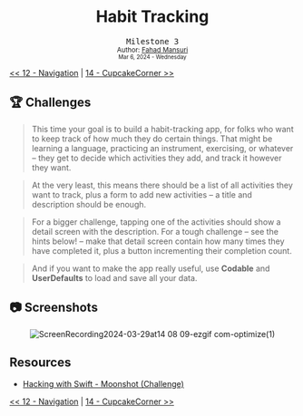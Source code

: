 <div align="center">
  <h1>Habit Tracking</h1>
  <samp>Milestone 3</samp>
  <br/>

  <sub>
    Author: <a href="https://github.com/ItsLuciferBC" target="_blank">Fahad Mansuri</a>
    <br>
    <small>Mar 6, 2024 - Wednesday</small>

  </sub>
</div>

[<< 12 - Navigation](../12%20-%20Navigation/) | [14 - CupcakeCorner >>](../14%20-%20CupcakeCorner/)

## 🏆 Challenges

> This time your goal is to build a habit-tracking app, for folks who want to keep track of how much they do certain things. That might be learning a language, practicing an instrument, exercising, or whatever – they get to decide which activities they add, and track it however they want.

> At the very least, this means there should be a list of all activities they want to track, plus a form to add new activities – a title and description should be enough.

> For a bigger challenge, tapping one of the activities should show a detail screen with the description. For a tough challenge – see the hints below! – make that detail screen contain how many times they have completed it, plus a button incrementing their completion count.

> And if you want to make the app really useful, use **Codable** and **UserDefaults** to load and save all your data.

## 📷 Screenshots

<div align="center">

![ScreenRecording2024-03-29at14 08 09-ezgif com-optimize(1)](https://github.com/ItsLuciferBC/100SwiftUI/assets/83160142/b8201aa6-1d60-458c-b316-16c81c562639)

</div>

## Resources

- [Hacking with Swift - Moonshot (Challenge)](https://www.hackingwithswift.com/guide/ios-swiftui/4/3/challenge)

[<< 12 - Navigation](../12%20-%20Navigation/) | [14 - CupcakeCorner >>](../14%20-%20CupcakeCorner/)
